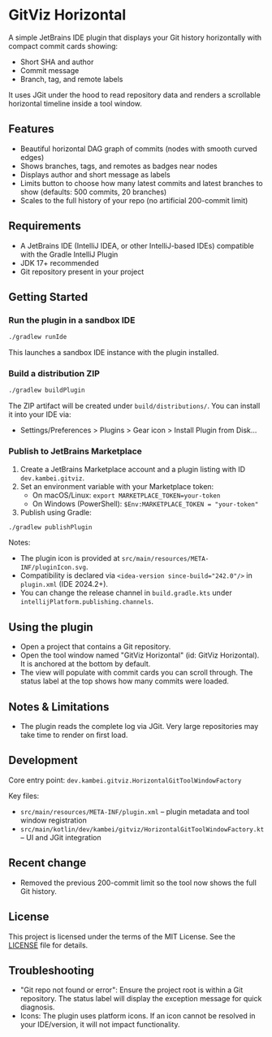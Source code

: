 # GitViz Horizontal

A simple JetBrains IDE plugin that displays your Git history horizontally with compact commit cards showing:

- Short SHA and author
- Commit message
- Branch, tag, and remote labels

It uses JGit under the hood to read repository data and renders a scrollable horizontal timeline inside a tool window.

## Features

- Beautiful horizontal DAG graph of commits (nodes with smooth curved edges)
- Shows branches, tags, and remotes as badges near nodes
- Displays author and short message as labels
- Limits button to choose how many latest commits and latest branches to show (defaults: 500 commits, 20 branches)
- Scales to the full history of your repo (no artificial 200-commit limit)

## Requirements

- A JetBrains IDE (IntelliJ IDEA, or other IntelliJ-based IDEs) compatible with the Gradle IntelliJ Plugin
- JDK 17+ recommended
- Git repository present in your project

## Getting Started

### Run the plugin in a sandbox IDE

```bash
./gradlew runIde
```

This launches a sandbox IDE instance with the plugin installed.

### Build a distribution ZIP

```bash
./gradlew buildPlugin
```

The ZIP artifact will be created under `build/distributions/`. You can install it into your IDE via:
- Settings/Preferences > Plugins > Gear icon > Install Plugin from Disk…

### Publish to JetBrains Marketplace

1. Create a JetBrains Marketplace account and a plugin listing with ID `dev.kambei.gitviz`.
2. Set an environment variable with your Marketplace token:
   - On macOS/Linux: `export MARKETPLACE_TOKEN=your-token`
   - On Windows (PowerShell): `$Env:MARKETPLACE_TOKEN = "your-token"`
3. Publish using Gradle:

```bash
./gradlew publishPlugin
```

Notes:
- The plugin icon is provided at `src/main/resources/META-INF/pluginIcon.svg`.
- Compatibility is declared via `<idea-version since-build="242.0"/>` in `plugin.xml` (IDE 2024.2+).
- You can change the release channel in `build.gradle.kts` under `intellijPlatform.publishing.channels`.

## Using the plugin

- Open a project that contains a Git repository.
- Open the tool window named "GitViz Horizontal" (id: GitViz Horizontal). It is anchored at the bottom by default.
- The view will populate with commit cards you can scroll through. The status label at the top shows how many commits were loaded.

## Notes & Limitations

- The plugin reads the complete log via JGit. Very large repositories may take time to render on first load.

## Development

Core entry point: `dev.kambei.gitviz.HorizontalGitToolWindowFactory`

Key files:
- `src/main/resources/META-INF/plugin.xml` – plugin metadata and tool window registration
- `src/main/kotlin/dev/kambei/gitviz/HorizontalGitToolWindowFactory.kt` – UI and JGit integration

## Recent change

- Removed the previous 200-commit limit so the tool now shows the full Git history.

## License

This project is licensed under the terms of the MIT License. See the [LICENSE](LICENSE) file for details.

## Troubleshooting

- "Git repo not found or error": Ensure the project root is within a Git repository. The status label will display the exception message for quick diagnosis.
- Icons: The plugin uses platform icons. If an icon cannot be resolved in your IDE/version, it will not impact functionality.
